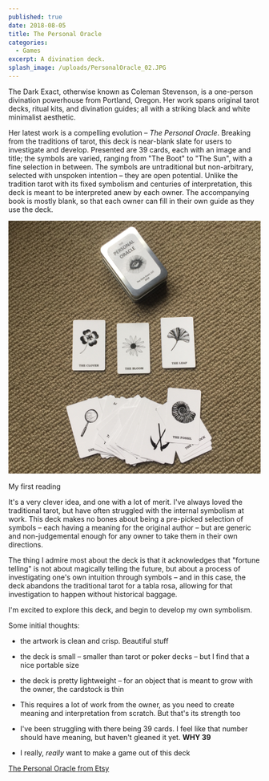 ```yaml
---
published: true
date: 2018-08-05
title: The Personal Oracle
categories:
  - Games
excerpt: A divination deck.
splash_image: /uploads/PersonalOracle_02.JPG
---
```

The Dark Exact, otherwise known as Coleman Stevenson, is a one-person divination powerhouse from Portland, Oregon. Her work spans original tarot decks, ritual kits, and divination guides; all with a striking black and white minimalist aesthetic.

<p style="text-align: start">Her latest work is a compelling evolution – <em>The Personal Oracle</em>. Breaking from the traditions of tarot, this deck is near-blank slate for users to investigate and develop. Presented are 39 cards, each with an image and title; the symbols are varied, ranging from "The Boot" to "The Sun", with a fine selection in between. The symbols are untraditional but non-arbitrary, selected with unspoken intention – they are open potential. Unlike the tradition tarot with its fixed symbolism and centuries of interpretation, this deck is meant to be interpreted anew by each owner. The accompanying book is mostly blank, so that each owner can fill in their own guide as they use the deck.</p><p style="text-align: start"><img src="/uploads/PersonalOracle_01.JPG"></p>

<img src="https://www.lucashaley.com/media/posts/154/IMG_4881.JPG" alt="" class="i-amphtml-fill-content i-amphtml-replaced-content i-amphtml-ghost" style="box-sizing: content-box; margin: auto; padding: 0px !important; display: block; height: 0px; max-height: 100%; max-width: 100%; min-height: 100%; min-width: 100%; width: 0px; border: none !important; visibility: hidden !important; position: absolute; inset: 0px;">

My first reading

<p style="text-align: start">It's a very clever idea, and one with a lot of merit. I've always loved the traditional tarot, but have often struggled with the internal symbolism at work. This deck makes no bones about being a pre-picked selection of symbols – each having a meaning for the original author – but are generic and non-judgemental enough for any owner to take them in their own directions.</p><p style="text-align: start">The thing I admire most about the deck is that it acknowledges that "fortune telling" is not about magically telling the future, but about a process of investigating one's own intuition through symbols – and in this case, the deck abandons the traditional tarot for a tabla rosa, allowing for that investigation to happen without historical baggage.</p><p style="text-align: start">I'm excited to explore this deck, and begin to develop my own symbolism.</p><p style="text-align: start">Some initial thoughts:</p>

*   the artwork is clean and crisp. Beautiful stuff
    
*   the deck is small – smaller than tarot or poker decks – but I find that a nice portable size
    
*   the deck is pretty lightweight – for an object that is meant to grow with the owner, the cardstock is thin
    
*   This requires a lot of work from the owner, as you need to create meaning and interpretation from scratch. But that's its strength too
    
*   I've been struggling with there being 39 cards. I feel like that number should have meaning, but haven't gleaned it yet. **WHY 39**
    
*   I really, _really_ want to make a game out of this deck
    

<p style="text-align: start"><a href="https://www.etsy.com/nz/listing/246344842/the-personal-oracle?ref=shop_home_active_4">The Personal Oracle from Etsy</a></p>